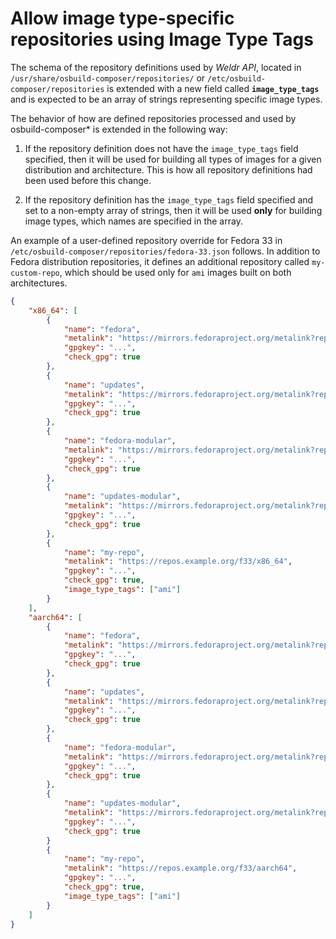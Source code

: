 # Allow image type-specific repositories using Image Type Tags

The schema of the repository definitions used by *Weldr API*, located in `/usr/share/osbuild-composer/repositories/` or `/etc/osbuild-composer/repositories` is extended with a new field called **`image_type_tags`** and is expected to be an array of strings representing specific image types.

The behavior of how are defined repositories processed and used by  osbuild-composer* is extended in the following way:

1. If the repository definition does not have the `image_type_tags` field specified, then it will be used for building all types of images for a given distribution and architecture. This is how all repository definitions had been used before this change.

1. If the repository definition has the `image_type_tags` field specified and set to a non-empty array of strings, then it will be used **only** for building image types, which names are specified in the array.

An example of a user-defined repository override for Fedora 33 in `/etc/osbuild-composer/repositories/fedora-33.json` follows. In addition to Fedora distribution repositories, it defines an additional repository called `my-custom-repo`, which should be used only for `ami` images built on both architectures.

```json
{
    "x86_64": [
        {
            "name": "fedora",
            "metalink": "https://mirrors.fedoraproject.org/metalink?repo=fedora-33&arch=x86_64",
            "gpgkey": "...",
            "check_gpg": true
        },
        {
            "name": "updates",
            "metalink": "https://mirrors.fedoraproject.org/metalink?repo=updates-released-f33&arch=x86_64",
            "gpgkey": "...",
            "check_gpg": true
        },
        {
            "name": "fedora-modular",
            "metalink": "https://mirrors.fedoraproject.org/metalink?repo=fedora-modular-33&arch=x86_64",
            "gpgkey": "...",
            "check_gpg": true
        },
        {
            "name": "updates-modular",
            "metalink": "https://mirrors.fedoraproject.org/metalink?repo=updates-released-modular-f33&arch=x86_64",
            "gpgkey": "...",
            "check_gpg": true
        },
        {
            "name": "my-repo",
            "metalink": "https://repos.example.org/f33/x86_64",
            "gpgkey": "...",
            "check_gpg": true,
            "image_type_tags": ["ami"]
        }
    ],
    "aarch64": [
        {
            "name": "fedora",
            "metalink": "https://mirrors.fedoraproject.org/metalink?repo=fedora-33&arch=aarch64",
            "gpgkey": "...",
            "check_gpg": true
        },
        {
            "name": "updates",
            "metalink": "https://mirrors.fedoraproject.org/metalink?repo=updates-released-f33&arch=aarch64",
            "gpgkey": "...",
            "check_gpg": true
        },
        {
            "name": "fedora-modular",
            "metalink": "https://mirrors.fedoraproject.org/metalink?repo=fedora-modular-33&arch=aarch64",
            "gpgkey": "...",
            "check_gpg": true
        },
        {
            "name": "updates-modular",
            "metalink": "https://mirrors.fedoraproject.org/metalink?repo=updates-released-modular-f33&arch=aarch64",
            "gpgkey": "...",
            "check_gpg": true
        }
        {
            "name": "my-repo",
            "metalink": "https://repos.example.org/f33/aarch64",
            "gpgkey": "...",
            "check_gpg": true,
            "image_type_tags": ["ami"]
        }
    ]
}
```
